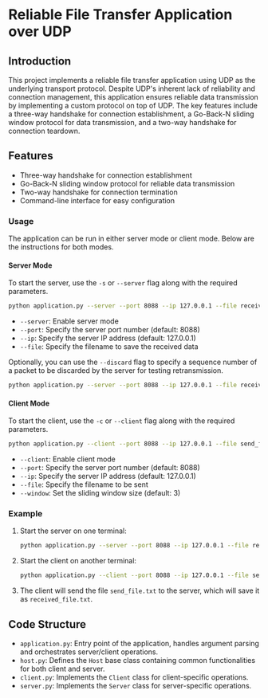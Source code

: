 # Reliable File Transfer Application over UDP

## Introduction

This project implements a reliable file transfer application using UDP as the underlying transport protocol. Despite UDP's inherent lack of reliability and connection management, this application ensures reliable data transmission by implementing a custom protocol on top of UDP. The key features include a three-way handshake for connection establishment, a Go-Back-N sliding window protocol for data transmission, and a two-way handshake for connection teardown.

## Features

- Three-way handshake for connection establishment
- Go-Back-N sliding window protocol for reliable data transmission
- Two-way handshake for connection termination
- Command-line interface for easy configuration

### Usage

The application can be run in either server mode or client mode. Below are the instructions for both modes.

#### Server Mode

To start the server, use the `-s` or `--server` flag along with the required parameters.

```bash
python application.py --server --port 8088 --ip 127.0.0.1 --file received_file.txt
```

- `--server`: Enable server mode
- `--port`: Specify the server port number (default: 8088)
- `--ip`: Specify the server IP address (default: 127.0.0.1)
- `--file`: Specify the filename to save the received data

Optionally, you can use the `--discard` flag to specify a sequence number of a packet to be discarded by the server for testing retransmission.

```bash
python application.py --server --port 8088 --ip 127.0.0.1 --file received_file.txt --discard 5
```

#### Client Mode

To start the client, use the `-c` or `--client` flag along with the required parameters.

```bash
python application.py --client --port 8088 --ip 127.0.0.1 --file send_file.txt --window 3
```

- `--client`: Enable client mode
- `--port`: Specify the server port number (default: 8088)
- `--ip`: Specify the server IP address (default: 127.0.0.1)
- `--file`: Specify the filename to be sent
- `--window`: Set the sliding window size (default: 3)

### Example

1. Start the server on one terminal:

   ```bash
   python application.py --server --port 8088 --ip 127.0.0.1 --file received_file.txt
   ```

2. Start the client on another terminal:

   ```bash
   python application.py --client --port 8088 --ip 127.0.0.1 --file send_file.txt --window 3
   ```

3. The client will send the file `send_file.txt` to the server, which will save it as `received_file.txt`.

## Code Structure

- `application.py`: Entry point of the application, handles argument parsing and orchestrates server/client operations.
- `host.py`: Defines the `Host` base class containing common functionalities for both client and server.
- `client.py`: Implements the `Client` class for client-specific operations.
- `server.py`: Implements the `Server` class for server-specific operations.